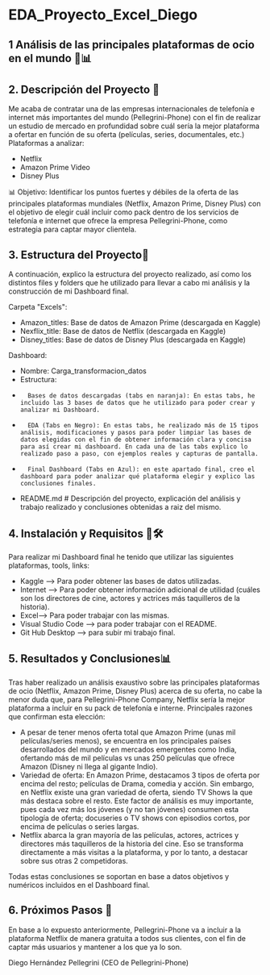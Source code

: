 # EDA_Proyecto_Excel_Diego
## 1 Análisis de las principales plataformas de ocio en el mundo 📝📊
 

## 2. Descripción del Proyecto 📖
Me acaba de contratar una de las empresas internacionales de telefonía e internet más importantes del mundo (Pellegrini-Phone) con el fin de realizar un estudio de mercado en profundidad sobre cuál sería la mejor plataforma a ofertar en función de su oferta (películas, series, documentales, etc.)
Plataformas a analizar:
- Netflix
- Amazon Prime Video
- Disney Plus

📊 Objetivo: Identificar los puntos fuertes y débiles de la oferta de las principales plataformas mundiales (Netflix, Amazon Prime, Disney Plus) con el objetivo de elegir cuál incluir como pack dentro de los servicios de telefonía e internet que ofrece la empresa Pellegrini-Phone, como estrategia para captar mayor clientela.

## 3. Estructura del Proyecto📝
A continuación, explico la estructura del proyecto realizado, así como los distintos files y folders que he utilizado para llevar a cabo mi análisis y la construcción de mi Dashboard final.

Carpeta "Excels": 
- Amazon_titles: Base de datos de Amazon Prime (descargada en Kaggle)
- Nexflix_title: Base de datos de Netflix (descargada en Kaggle)
- Disney_titles: Base de datos de Disney Plus (descargada en Kaggle)

Dashboard: 
- Nombre: Carga_transformacion_datos
- Estructura:
-       Bases de datos descargadas (tabs en naranja): En estas tabs, he incluido las 3 bases de datos que he utilizado para poder crear y analizar mi Dashboard.
-       EDA (Tabs en Negro): En estas tabs, he realizado más de 15 tipos análisis, modificaciones y pasos para poder limpiar las bases de datos elegidas con el fin de obtener información clara y concisa para así crear mi dashboard. En cada una de las tabs explico lo realizado paso a paso, con ejemplos reales y capturas de pantalla. 
-       Final Dashboard (Tabs en Azul): en este apartado final, creo el dashboard para poder analizar qué plataforma elegir y explico las conclusiones finales. 

- README.md # Descripción del proyecto, explicación del análisis y trabajo realizado y conclusiones obtenidas a raiz del mismo. 

## 4. Instalación y Requisitos 📝🛠 
Para realizar mi Dashboard final he tenido que utilizar las siguientes plataformas, tools, links:
- Kaggle --> Para poder obtener las bases de datos utilizadas.
- Internet --> Para poder obtener información adicional de utilidad (cuáles son los directores de cine, actores y actrices más taquilleros de la historia).
- Excel--> Para poder trabajar con las mismas.
- Visual Studio Code --> para poder trabajar con el README.
- Git Hub Desktop --> para subir mi trabajo final.

## 5. Resultados y Conclusiones📊
Tras haber realizado un análisis exaustivo sobre las principales plataformas de ocio (Netflix, Amazon Prime, Disney Plus) acerca de su oferta, no cabe la menor duda que, para Pellegrini-Phone Company, Netflix sería la mejor plataforma a incluir en su pack de telefonía e interne. Principales razones que confirman esta elección:
- A pesar de tener menos oferta total que Amazon Prime (unas mil películas/series menos), se encuentra en los principales países desarrollados del mundo y en mercados emergentes como India, ofertando más de mil películas vs unas 250 películas que ofrece Amazon (Disney ni llega al gigante Indio).
- Variedad de oferta: En Amazon Prime, destacamos 3 tipos de oferta por encima del resto; películas de Drama, comedia y acción. Sin embargo, en Netflix existe una gran variedad de oferta, siendo TV Shows la que más destaca sobre el resto. Este factor de análisis es muy importante, pues cada vez más los jóvenes (y no tan jóvenes) consumen esta tipología de oferta; docuseries o TV shows con episodios cortos, por encima de películas o series largas. 
- Netflix abarca la gran mayoría de las películas, actores, actrices y directores más taquilleros de la historia del cine. Eso se transforma directamente a más visitas a la plataforma, y por lo tanto, a destacar sobre sus otras 2 competidoras. 

Todas estas conclusiones se soportan en base a datos objetivos y numéricos incluidos en el Dashboard final. 

## 6. Próximos Pasos 🔄 
En base a lo expuesto anteriormente, Pellegrini-Phone va a incluir a la plataforma Netflix de manera gratuita a todos sus clientes, con el fin de captar más usuarios y mantener a los que ya lo son. 


Diego Hernández Pellegrini (CEO de Pellegrini-Phone)
